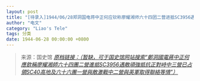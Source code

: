 ```yaml
---
layout: post
title: "[待录入]1944/06/28郑洞国电蒋中正何应钦称廖耀湘师六十四团二营进抵SC3956遇敌顽强抵抗正对峙中三营已占领SC40高地及六十六团一营与敌激战中二营与英军取得联络等情"
author: "电文"
category: "Liao's Tele"
tags: 分类
date: 1944-06-28 00:00:00 +0800
---
```

> 来源：国史馆 [*原档链接：（暂缺，可于国史馆网站搜索“鄭洞國電蔣中正何應欽稱廖耀湘師六十四團二營進抵SC3956遇敵頑強抵抗正對峙中三營已占領SC40高地及六十六團一營與敵激戰中二營與英軍取得聯絡等情”）*]()
